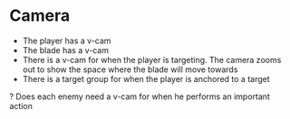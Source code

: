 # Camera

- The player has a v-cam
- The blade has a v-cam
- There is a v-cam for when the player is targeting. The camera zooms out to show the space where the blade will move towards
- There is a target group for when the player is anchored to a target

? Does each enemy need a v-cam for when he performs an important action